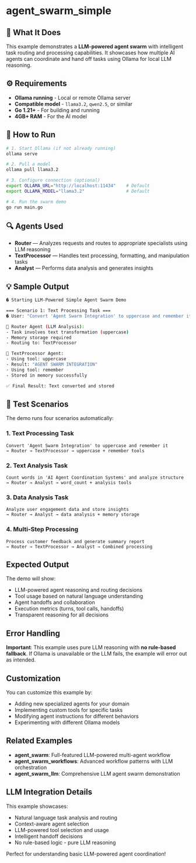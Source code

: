 # agent_swarm_simple

## 🧠 What It Does

This example demonstrates a **LLM-powered agent swarm** with intelligent task routing and processing capabilities. It showcases how multiple AI agents can coordinate and hand off tasks using Ollama for local LLM reasoning.

## ⚙️ Requirements

- **Ollama running** - Local or remote Ollama server 
- **Compatible model** - `llama3.2`, `qwen2.5`, or similar
- **Go 1.21+** - For building and running
- **4GB+ RAM** - For the AI model

## 🚀 How to Run

```bash
# 1. Start Ollama (if not already running)
ollama serve

# 2. Pull a model
ollama pull llama3.2

# 3. Configure connection (optional)
export OLLAMA_URL="http://localhost:11434"    # Default
export OLLAMA_MODEL="llama3.2"                # Default

# 4. Run the swarm demo
go run main.go
```

## 🔍 Agents Used

- **Router** — Analyzes requests and routes to appropriate specialists using LLM reasoning
- **TextProcessor** — Handles text processing, formatting, and manipulation tasks  
- **Analyst** — Performs data analysis and generates insights

## 💡 Sample Output

```bash
� Starting LLM-Powered Simple Agent Swarm Demo

=== Scenario 1: Text Processing Task ===
� User: "Convert 'Agent Swarm Integration' to uppercase and remember it"

🧠 Router Agent (LLM Analysis):
- Task involves text transformation (uppercase)
- Memory storage required
- Routing to: TextProcessor

🔧 TextProcessor Agent:
- Using tool: uppercase
- Result: "AGENT SWARM INTEGRATION"
- Using tool: remember
- Stored in memory successfully

✅ Final Result: Text converted and stored
```

## 🧪 Test Scenarios

The demo runs four scenarios automatically:

### 1. Text Processing Task
```
Convert 'Agent Swarm Integration' to uppercase and remember it
→ Router → TextProcessor → uppercase + remember tools
```

### 2. Text Analysis Task  
```
Count words in 'AI Agent Coordination Systems' and analyze structure
→ Router → Analyst → word_count + analysis tools
```

### 3. Data Analysis Task
```
Analyze user engagement data and store insights
→ Router → Analyst → data analysis + memory storage
```

### 4. Multi-Step Processing
```
Process customer feedback and generate summary report
→ Router → TextProcessor → Analyst → Combined processing
```

## Expected Output

The demo will show:
- LLM-powered agent reasoning and routing decisions
- Tool usage based on natural language understanding
- Agent handoffs and collaboration
- Execution metrics (turns, tool calls, handoffs)
- Transparent reasoning for all decisions

## Error Handling

**Important**: This example uses pure LLM reasoning with **no rule-based fallback**. If Ollama is unavailable or the LLM fails, the example will error out as intended.

## Customization

You can customize this example by:
- Adding new specialized agents for your domain
- Implementing custom tools for specific tasks
- Modifying agent instructions for different behaviors
- Experimenting with different Ollama models

## Related Examples

- **agent_swarm**: Full-featured LLM-powered multi-agent workflow
- **agent_swarm_workflows**: Advanced workflow patterns with LLM orchestration
- **agent_swarm_llm**: Comprehensive LLM agent swarm demonstration

## LLM Integration Details

This example showcases:
- Natural language task analysis and routing
- Context-aware agent selection
- LLM-powered tool selection and usage
- Intelligent handoff decisions
- No rule-based logic - pure LLM reasoning

Perfect for understanding basic LLM-powered agent coordination!
